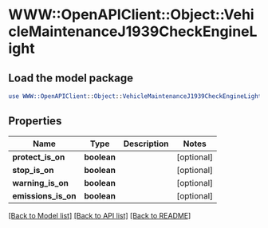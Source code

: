 # WWW::OpenAPIClient::Object::VehicleMaintenanceJ1939CheckEngineLight

## Load the model package
```perl
use WWW::OpenAPIClient::Object::VehicleMaintenanceJ1939CheckEngineLight;
```

## Properties
Name | Type | Description | Notes
------------ | ------------- | ------------- | -------------
**protect_is_on** | **boolean** |  | [optional] 
**stop_is_on** | **boolean** |  | [optional] 
**warning_is_on** | **boolean** |  | [optional] 
**emissions_is_on** | **boolean** |  | [optional] 

[[Back to Model list]](../README.md#documentation-for-models) [[Back to API list]](../README.md#documentation-for-api-endpoints) [[Back to README]](../README.md)


